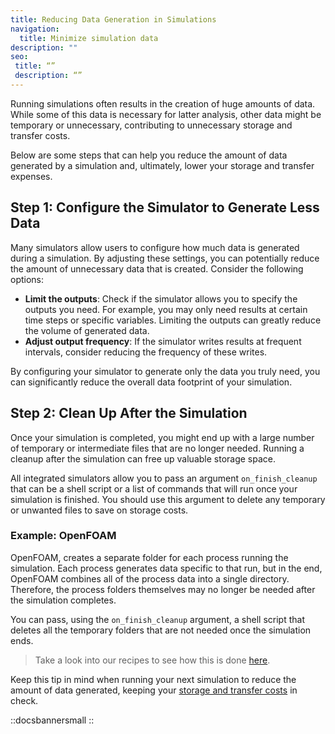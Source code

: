 ```yaml
---
title: Reducing Data Generation in Simulations
navigation:
  title: Minimize simulation data
description: ""
seo:
 title: “”
 description: “”
---
```


Running simulations often results in the creation of huge amounts of data. While
some of this data is necessary for latter analysis, other data might be temporary
or unnecessary, contributing to unnecessary storage and transfer costs.

Below are some steps that can help you reduce the amount of data generated by a
simulation and, ultimately, lower your storage and transfer expenses.

## Step 1: Configure the Simulator to Generate Less Data

Many simulators allow users to configure how much data is generated during a
simulation. By adjusting these settings, you can potentially reduce the amount
of unnecessary data that is created. Consider the following options:

- **Limit the outputs**: Check if the simulator allows you to specify the
outputs you need. For example, you may only need results at certain time steps
or specific variables. Limiting the outputs can greatly reduce the volume of
generated data.
- **Adjust output frequency**: If the simulator writes results at frequent
intervals, consider reducing the frequency of these writes.

By configuring your simulator to generate only the data you truly need, you can
significantly reduce the overall data footprint of your simulation.

## Step 2: Clean Up After the Simulation

Once your simulation is completed, you might end up with a large number of
temporary or intermediate files that are no longer needed. Running a cleanup
after the simulation can free up valuable storage space.

All integrated simulators allow you to pass an argument `on_finish_cleanup` that can be
a shell script or a list of commands that will run once your simulation is finished.
You should use this argument to delete any temporary or unwanted files to save
on storage costs.

### Example: OpenFOAM

OpenFOAM, creates a separate folder for each process running the simulation.
Each process generates data specific to that run, but in the end, OpenFOAM
combines all of the process data into a single directory. Therefore, the process
folders themselves may no longer be needed after the simulation completes.

You can pass, using the `on_finish_cleanup` argument, a shell script that deletes
all the temporary folders that are not needed once the simulation ends.

> Take a look into our recipes to see how this is done [here](/guides/recipes/storage-related/).

Keep this tip in mind when running your next simulation to reduce the amount of
data generated, keeping your [storage and transfer costs](/guides/how-it-works/basics/how-much-does-it-cost) in check.

::docsbannersmall
::
